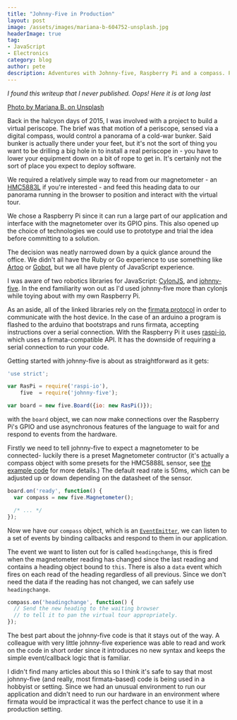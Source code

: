 ```yaml
---
title: "Johnny-Five in Production"
layout: post
image: /assets/images/mariana-b-604752-unsplash.jpg
headerImage: true
tag:
- JavaScript
- Electronics
category: blog
author: pete
description: Adventures with Johnny-five, Raspberry Pi and a compass. Photo by Mariana B. on Unsplash
---
```


*I found this writeup that I never published. Oops! Here it is at long last*

[Photo by Mariana B. on Unsplash](https://unsplash.com/photos/MCKz5KGAmdQ)

Back in the halcyon days of 2015, I was involved with a project to build a virtual periscope. The brief was that motion of a periscope, sensed via a digital compass, would control a panorama of a cold-war bunker. Said bunker is actually there under your feet, but it's not the sort of thing you want to be drilling a big hole in to install a real periscope in - you have to lower your equipment down on a bit of rope to get in. It's certainly not the sort of place you expect to deploy software.

We required a relatively simple way to read from our magnetometer - an [HMC5883L][1] if you're interested - and feed this heading data to our panorama running in the browser to position and interact with the virtual tour.

We chose a Raspberry Pi since it can run a large part of our application and interface with the magnetometer over its GPIO pins. This also opened up the choice of technologies we could use to prototype and trial the idea before committing to a solution.

The decision was neatly narrowed down by a quick glance around the office. We didn't all have the Ruby or Go experience to use something like [Artoo][2] or [Gobot][3], but we all have plenty of JavaScript experience.

I was aware of two robotics libraries for JavaScript: [CylonJS][4], and [johnny-five][5]. In the end familiarity won out as I'd used johnny-five more than cylonjs while toying about with my own Raspberry Pi.

As an aside, all of the linked libraries rely on the [firmata protocol][8] in order to communicate with the host device. In the case of an arduino a program is flashed to the arduino that bootstraps and runs firmata, accepting instructions over a serial connection. With the Raspberry Pi it uses [raspi-io][9], which uses a firmata-compatible API. It has the downside of requiring a serial connection to run your code.

Getting started with johnny-five is about as straightforward as it gets:

```javascript
'use strict';

var RasPi = require('raspi-io'),
    five  = require('johnny-five');

var board = new five.Board({io: new RasPi()});
```

with the `board` object, we can now make connections over the Raspberry Pi's GPIO and use asynchronous features of the language to wait for and respond to events from the hardware.

Firstly we need to tell johnny-five to expect a magnetometer to be connected- luckily there is a preset Magnetometer contructor (it's actually a compass object with some presets for the HMC5888L sensor, see [the example code][6] for more details.) The default read rate is 50ms, which can be adjusted up or down depending on the datasheet of the sensor.

```javascript
board.on('ready', function() {
  var compass = new five.Magnetometer();

  /* ... */
});
```

Now we have our `compass` object, which is an [`EventEmitter`][7], we can listen to a set of events by binding callbacks and respond to them in our application.

The event we want to listen out for is called `headingchange`, this is fired when the magnetometer reading has changed since the last reading and contains a heading object bound to `this`. There is also a `data` event which fires on each read of the heading regardless of all previous. Since we don't need the data if the reading has not changed, we can safely use `headingchange`.

```javascript
compass.on('headingchange', function() {
  // Send the new heading to the waiting browser
  // to tell it to pan the virtual tour appropriately.
});
```

The best part about the johnny-five code is that it stays out of the way. A colleague with very little johnny-five experience was able to read and work on the code in short order since it introduces no new syntax and keeps the simple event/callback logic that is familiar.

I didn't find many articles about this so I think it's safe to say that most johnny-five (and really, most firmata-based) code is being used in a hobbyist or setting. Since we had an unusual environment to run our application and didn't need to run our hardware in an environment where firmata would be impractical it was the perfect chance to use it in a production setting.

[1]: https://upload.wikimedia.org/wikipedia/commons/2/27/Digital_Compass_sensor.jpg "By Ctg4Rahat (Own work) [CC BY 3.0 (http://creativecommons.org/licenses/by/3.0)], via Wikimedia Commons"

[2]: http://artoo.io/ "Ruby on Robots"

[3]: http://gobot.io/ "Golang framework for robotics"

[4]: http://cylonjs.com/ "JavaScript framework for robotics"

[5]: http://johnny-five.io/ "The JavaScript robotics framework"

[6]: https://github.com/rwaldron/johnny-five/blob/80107fd66fd671425893e6803e77f5d30fb11074/docs/magnetometer.md "Magnetometer Example"

[7]: https://nodejs.org/api/events.html#events_class_events_eventemitter "nodejs EventEmitter documentation"

[8]: https://github.com/firmata/protocol/

[9]: https://github.com/nebrius/raspi-io/
